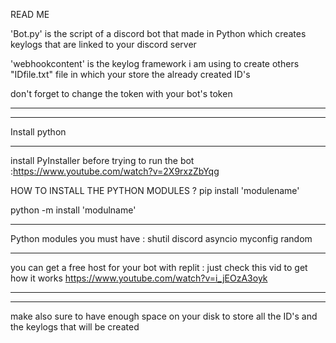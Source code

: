 READ ME

'Bot.py' is the script of a discord bot that made in Python which creates keylogs that are linked to your 
discord server

'webhookcontent'
is the keylog framework i am using to create others
"IDfile.txt"
file in which your store the already created ID's




don't forget to change the token with your bot's token

***************
***************
Install python
***************
install PyInstaller before trying to run the bot
:https://www.youtube.com/watch?v=2X9rxzZbYqg

HOW TO INSTALL THE PYTHON MODULES ?
pip install 'modulename'

python -m install 'modulname'
**************
Python modules you must have :
shutil
discord
asyncio
myconfig
random
**************


you can get a free host for your bot with replit :
just check this vid to get how it works
https://www.youtube.com/watch?v=i_jEOzA3oyk
**************
**************
make also sure to have enough space on your disk to store all the ID's and the keylogs that will be created

